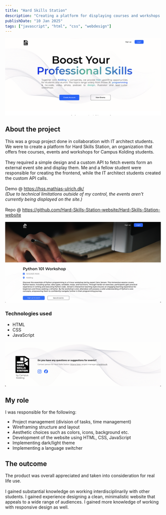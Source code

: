 ```yaml
---
title: "Hard Skills Station"
description: "Creating a platform for displaying courses and workshops for Kolding youth"
publishDate: "10 Jan 2025"
tags: ["javascript", "html", "css", "webdesign"]
---
```


![HSS landing page](./hss_landing.png)

## About the project

This was a group project done in collaboration with IT architect students. We were to create a platform for Hard Skills Station, an organization that offers free courses, events and workshops for Campus Kolding students.
<br/><br/>
They required a simple design and a custom API to fetch events form an external event site and display them.
Me and a fellow student were responsible for creating the frontend, while the IT architect students created the custom API calls.
<br/><br/>
Demo @ https://hss.mathias-ulrich.dk/
<br/>
_(Due to technical limitations outside of my control, the events aren't currently being displayed on the site.)_
<br/><br/>
Repo @ https://github.com/Hard-Skills-Station-website/Hard-Skills-Station-website

![HSS course](./hss_single_course.png)

### Technologies used

- HTML
- CSS
- JavaScript

![HSS footer](./hss_footer.png)

## My role

I was responsible for the following:

- Project management (division of tasks, time management)
- Wireframing structure and layout
- Aesthetic choices such as colors, icons, background etc.
- Development of the website using HTML, CSS, JavaScript
- Implementing dark/light theme
- Implementing a language switcher

## The outcome

The product was overall appreciated and taken into consideration for real life use.
<br/><br/>
I gained substantial knowledge on working interdisciplinarily with other students. I gained experience designing a clean, minimalistic website that appeals to a wide range of audiences. I gained more knowledge of working with responsive design as well.
